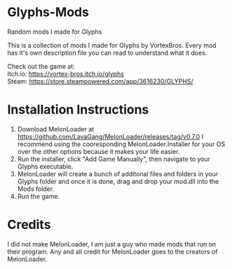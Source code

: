 # Glyphs-Mods
Random mods I made for Glyphs

This is a collection of mods I made for Glyphs by VortexBros. Every mod has it's own description file you can read to understand what it does.

Check out the game at:  
Itch.io: https://vortex-bros.itch.io/glyphs  
Steam: https://store.steampowered.com/app/3616230/GLYPHS/

# Installation Instructions
1) Download MelonLoader at https://github.com/LavaGang/MelonLoader/releases/tag/v0.7.0 I recommend using the cooresponding MelonLoader.Installer for your OS over the other options because it makes your life easier.
2) Run the installer, click "Add Game Manually", then navigate to your Glyphs executable.
3) MelonLoader will create a bunch of additonal files and folders in your Glyphs folder and once it is done, drag and drop your mod.dll into the Mods folder.
4) Run the game.

# Credits
I did not make MelonLoader, I am just a guy who made mods that run on their program. Any and all credit for MelonLoader goes to the creators of MelonLoader.
